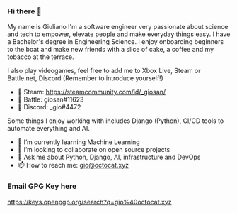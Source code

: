 ### Hi there 👋

<!--
**Freyja-Folkvangr/Freyja-Folkvangr** is a ✨ _special_ ✨ repository because its `README.md` (this file) appears on your GitHub profile.
-->

My name is Giuliano I'm a software engineer very passionate about science and tech to empower, elevate people and make everyday things easy. I have a Bachelor's degree in Engineering Science. I enjoy onboarding beginners to the boat and make new friends with a slice of cake, a coffee and my tobacco at the terrace.

I also play videogames, feel free to add me to Xbox Live, Steam or Battle.net, Discord (Remember to introduce yourself!)

- 🎋 Steam: https://steamcommunity.com/id/_giosan/
- 🚀 Battle: giosan#11623
- 💬 Discord: _gio#4472

Some things I enjoy working with includes Django (Python), CI/CD tools to automate everything and AI.

- 🌱 I’m currently learning Machine Learning
- 👯 I’m looking to collaborate on open source projects
- 💬 Ask me about Python, Django, AI, infrastructure and DevOps
- 📫 How to reach me: gio@octocat.xyz


### Email GPG Key here
https://keys.openpgp.org/search?q=gio%40octocat.xyz
